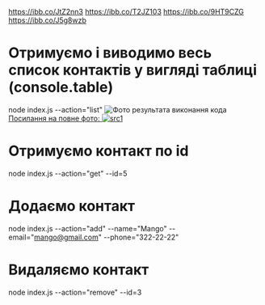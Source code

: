 https://ibb.co/JtZ2nn3
https://ibb.co/T2JZ103
https://ibb.co/9HT9CZG
https://ibb.co/J5g8wzb

# Отримуємо і виводимо весь список контактів у вигляді таблиці (console.table)

node index.js --action="list"
![Фото результата виконання кода](https://i.ibb.co/Rb8P22j/src1.png)
[Посилання на повне фото: ](http://example.com/)
<a href="https://ibb.co/JtZ2nn3"><img src="https://i.ibb.co/Rb8P22j/src1.png" alt="src1" border="0" /></a>

# Отримуємо контакт по id

node index.js --action="get" --id=5

# Додаємо контакт

node index.js --action="add" --name="Mango" --email="mango@gmail.com" --phone="322-22-22"

# Видаляємо контакт

node index.js --action="remove" --id=3

